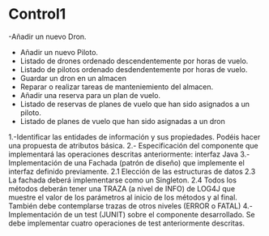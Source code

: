 # Control1

-Añadir un nuevo Dron. 
- Añadir un nuevo Piloto. 
- Listado de drones ordenado descendentemente por horas de vuelo.
- Listado de pilotos ordenado desdendentemente por horas de vuelo.
- Guardar un dron en un almacen 
- Reparar o realizar tareas de manteniemiento del almacen. 
- Añadir una reserva para un plan de vuelo. 
- Listado de reservas de planes de vuelo que han sido asignados a
un piloto.
- Listado de planes de vuelo que han sido asignadas a un dron

1.-Identificar las entidades de información y sus propiedades. Podéis hacer una
propuesta de atributos básica.
2.- Especificación del componente que implementará las operaciones descritas
anteriormente: interfaz Java
3.- Implementación de una Fachada (patrón de diseño) que implemente el
interfaz definido previamente.
2.1 Elección de las estructuras de datos
2.3 La fachada deberá implementarse como un Singleton.
2.4 Todos los métodos deberán tener una TRAZA (a nivel de INFO) de
LOG4J que muestre el valor de los parámetros al inicio de los métodos y
al final. También debe contemplarse trazas de otros niveles (ERROR o
FATAL)
4.- Implementación de un test (JUNIT) sobre el componente desarrollado. Se
debe implementar cuatro operaciones de test anteriormente descritas.
